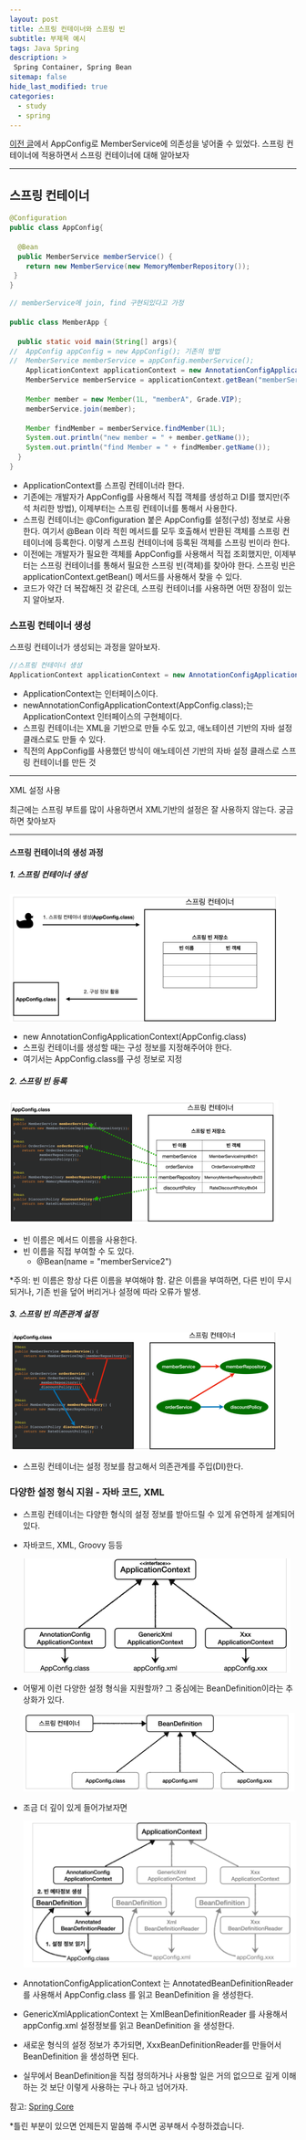 ```yaml
---
layout: post
title: 스프링 컨테이너와 스프링 빈
subtitle: 부제목 예시
tags: Java Spring
description: >
 Spring Container, Spring Bean
sitemap: false
hide_last_modified: true
categories:
  - study
  - spring
---
```

[이전 글]에서 AppConfig로 MemberService에 의존성을 넣어줄 수 있었다. 스프링 컨테이너에 적용하면서 스프링 컨테이너에 대해 알아보자


[이전 글]: https://parkmuhyeun.github.io/study/spring/2022-02-10-Spring(2)/

--- 

## 스프링 컨테이너

```java
@Configuration
public class AppConfig{

  @Bean
  public MemberService memberService() {
    return new MemberService(new MemoryMemberRepository());
 }
}

```


```java
// memberService에 join, find 구현되있다고 가정

public class MemberApp {

  public static void main(String[] args){
//  AppConfig appConfig = new AppConfig(); 기존의 방법
//  MemberService memberService = appConfig.memberService();
    ApplicationContext applicationContext = new AnnotationConfigApplicationContext(AppConfig.class);
    MemberService memberService = applicationContext.getBean("memberService", MemberService.class);

    Member member = new Member(1L, "memberA", Grade.VIP);
    memberService.join(member);

    Member findMember = memberService.findMember(1L);
    System.out.println("new member = " + member.getName());
    System.out.println("find Member = " + findMember.getName());
  }
}
```
- ApplicationContext를 스프링 컨테이너라 한다.
- 기존에는 개발자가 AppConfig를 사용해서 직접 객체를 생성하고 DI를 했지만(주석 처리한 방법), 이제부터는 스프링 컨테이너를 통해서 사용한다.
- 스프링 컨테이너는 @Configuration 붙은 AppConfig를 설정(구성) 정보로 사용한다. 여기서 @Bean 이라 적힌 메서드를 모두 호출해서 반환된 객체를 스프링 컨테이너에 등록한다. 이렇게 스프링 컨테이너에 등록된 객체를 스프링 빈이라 한다.
- 이전에는 개발자가 필요한 객체를 AppConfig를 사용해서 직접 조회했지만, 이제부터는 스프링 컨테이너를 통해서 필요한 스프링 빈(객체)를 찾아야 한다. 스프링 빈은 applicationContext.getBean() 메서드를 사용해서 찾을 수 있다.
- 코드가 약간 더 복잡해진 것 같은데, 스프링 컨테이너를 사용하면 어떤 장점이 있는지 알아보자.

### 스프링 컨테이너 생성

스프링 컨테이너가 생성되는 과정을 알아보자.
```java
//스프링 컨테이너 생성
ApplicationContext applicationContext = new AnnotationConfigApplicationContext(AppConfig.class);
```
- ApplicationContext는 인터페이스이다.
- newAnnotationConfigApplicationContext(AppConfig.class);는 ApplicationContext 인터페이스의 구현체이다.
- 스프링 컨테이너는 XML을 기반으로 만들 수도 있고, 애노테이션 기반의 자바 설정 클래스로도 만들 수 있다.
- 직전의 AppConfig를 사용했던 방식이 애노테이션 기반의 자바 설정 클래스로 스프링 컨테이너를 만든 것

---
XML 설정 사용


최근에는 스프링 부트를 많이 사용하면서 XML기반의 설정은 잘 사용하지 않는다. 궁금하면 찾아보자

---

#### 스프링 컨테이너의 생성 과정

##### 1. 스프링 컨테이너 생성

![img](/assets/img/blog/study/spring/Spring(3)_1.PNG)

- new AnnotationConfigApplicationContext(AppConfig.class)
- 스프링 컨테이너를 생성할 때는 구성 정보를 지정해주어야 한다.
- 여기서는 AppConfig.class를 구성 정보로 지정

##### 2. 스프링 빈 등록

![img](/assets/img/blog/study/spring/Spring(3)_2.PNG)

- 빈 이름은 메서드 이름을 사용한다.
- 빈 이름을 직접 부여할 수 도 있다.
  - @Bean(name = "memberService2")

*주의: 빈 이름은 항상 다른 이름을 부여해야 함. 같은 이름을 부여하면, 다른 빈이 무시되거나, 기존 빈을 덮어 버리거나 설정에 따라 오류가 발생.

##### 3. 스프링 빈 의존관계 설정

![img](/assets/img/blog/study/spring/Spring(3)_3.PNG)

- 스프링 컨테이너는 설정 정보를 참고해서 의존관계를 주입(DI)한다.

### 다양한 설정 형식 지원 - 자바 코드, XML
- 스프링 컨테이너는 다양한 형식의 설정 정보를 받아드릴 수 있게 유연하게 설계되어 있다.
- 자바코드, XML, Groovy 등등

  ![img](/assets/img/blog/study/spring/Spring(3)_4.PNG)

- 어떻게 이런 다양한 설정 형식을 지원할까? 그 중심에는 BeanDefinition이라는 추상화가 있다.

  ![img](/assets/img/blog/study/spring/Spring(3)_6.PNG)

- 조금 더 깊이 있게 들어가보자면

  ![img](/assets/img/blog/study/spring/Spring(3)_5.PNG)
  
- AnnotationConfigApplicationContext 는 AnnotatedBeanDefinitionReader 를 사용해서 AppConfig.class 를 읽고 BeanDefinition 을 생성한다.
- GenericXmlApplicationContext 는 XmlBeanDefinitionReader 를 사용해서 appConfig.xml 설정정보를 읽고 BeanDefinition 을 생성한다.
- 새로운 형식의 설정 정보가 추가되면, XxxBeanDefinitionReader를 만들어서 BeanDefinition 을 생성하면 된다.
- 실무에서 BeanDefinition을 직접 정의하거나 사용할 일은 거의 없으므로 깊게 이해하는 것 보단 이렇게 사용하는 구나 하고 넘어가자.

참고:
[Spring Core](https://www.inflearn.com/course/%EC%8A%A4%ED%94%84%EB%A7%81-%ED%95%B5%EC%8B%AC-%EC%9B%90%EB%A6%AC-%EA%B8%B0%EB%B3%B8%ED%8E%B8)

*틀린 부분이 있으면 언제든지 말씀해 주시면 공부해서 수정하겠습니다.